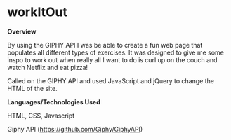 # workItOut
<strong>Overview</strong>


By using the GIPHY API I was be able to create a fun web page that populates all different types of exercises. It was designed to give me some inspo to work out when really all I want to do is curl up on the couch and watch Netflix and eat pizza! 


Called on the GIPHY API and used JavaScript and jQuery to change the HTML of the site.


<strong>Languages/Technologies Used</strong>


HTML, CSS, Javascript


Giphy API (https://github.com/Giphy/GiphyAPI)
